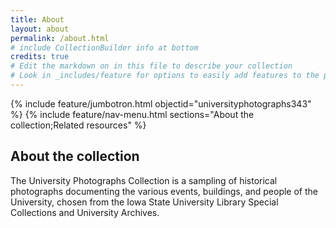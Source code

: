 ```yaml
---
title: About
layout: about
permalink: /about.html
# include CollectionBuilder info at bottom
credits: true
# Edit the markdown on in this file to describe your collection
# Look in _includes/feature for options to easily add features to the page
---
```


{% include feature/jumbotron.html objectid="universityphotographs343" %} 
{% include feature/nav-menu.html sections="About the collection;Related resources" %}

## About the collection

The University Photographs Collection is a sampling of historical photographs documenting the various events, buildings, and people of the University, chosen from the Iowa State University Library Special Collections and University Archives.